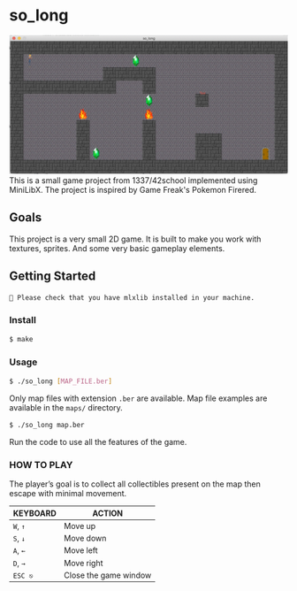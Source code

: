 # so_long

![so long play screen shot](so_long_play_screen_shot.png)
This is a small game project from 1337/42school implemented using MiniLibX. The project is inspired by Game Freak's Pokemon Firered.

## Goals
This project is a very small 2D game. It is built to make you work with textures, sprites. And some very basic gameplay elements.

## Getting Started
```
🚨 Please check that you have mlxlib installed in your machine.
```
### Install
```bash
$ make
```

### Usage
```bash
$ ./so_long [MAP_FILE.ber]
```
Only map files with extension `.ber` are available. Map file examples are available in the `maps/` directory.

```bash
$ ./so_long map.ber
```
Run the code to use all the features of the game.

### HOW TO PLAY
The player’s goal is to collect all collectibles present on the map then escape with minimal movement.

|KEYBOARD|ACTION|
|---|---|
|`W`, `↑`|Move up|
|`S`, `↓`|Move down|
|`A`, `←`|Move left|
|`D`, `→`|Move right|
|`ESC ⎋`|Close the game window|
